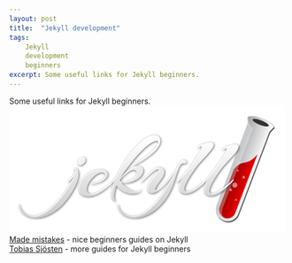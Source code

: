 ```yaml
---
layout: post
title:  "Jekyll development"
tags: 
    Jekyll 
    development 
    beginners
excerpt: Some useful links for Jekyll beginners.
---
```

Some useful links for Jekyll beginners. 
![Jekyll logo](../assets/img/jekyll-logo.png)
<a href="https://mademistakes.com/mastering-jekyll/">Made mistakes</a> - nice beginners guides on Jekyll
<br>
<a href="https://vvv.tobiassjosten.net/jekyll/">Tobias Sjösten</a> - more guides for Jekyll beginners